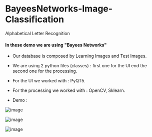 # BayeesNetworks-Image-Classification
Alphabetical Letter Recognition

<h4>In these demo we are using <b>"Bayees Networks"</b> </h4>

- Our database is composed by Learning Images and Test Images. <br/>
- We are using 2 python files (classes) : first one for the UI end the second one for the processing. <br/>
- For the UI we worked with : PyQT5. <br/>
- For the processing we worked with : OpenCV, Sklearn. <br/>

- Demo :

![image](https://user-images.githubusercontent.com/84667900/141363417-01d4ff04-eb7c-4188-abf5-0cbf2cb59fd1.png)


![image](https://user-images.githubusercontent.com/84667900/141363492-00757e72-df60-434d-9dc5-9d6686fa587d.png)


![image](https://user-images.githubusercontent.com/84667900/141364897-cf338f8c-86f6-402e-8e2e-39b12d4e50f2.png)
